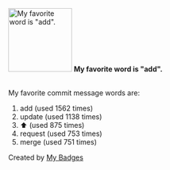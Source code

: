 <img src="https://my-badges.github.io/my-badges/favorite-word.png" alt="My favorite word is &quot;add&quot;." title="My favorite word is &quot;add&quot;." width="128">
<strong>My favorite word is &quot;add&quot;.</strong>
<br><br>

My favorite commit message words are:

1. add (used 1562 times)
2. update (used 1138 times)
3. :arrow_up: (used 875 times)
4. request (used 753 times)
5. merge (used 751 times)


Created by <a href="https://github.com/my-badges/my-badges">My Badges</a>